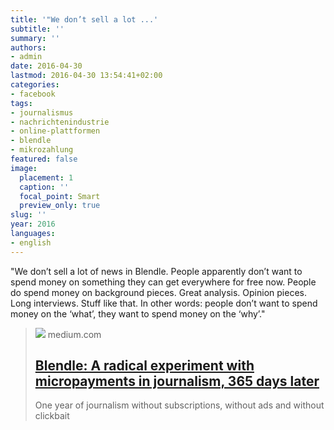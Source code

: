 ```yaml
---
title: '"We don’t sell a lot ...'
subtitle: ''
summary: ''
authors:
- admin
date: 2016-04-30
lastmod: 2016-04-30 13:54:41+02:00
categories:
- facebook
tags:
- journalismus
- nachrichtenindustrie
- online-plattformen
- blendle
- mikrozahlung
featured: false
image:
  placement: 1
  caption: ''
  focal_point: Smart
  preview_only: true
slug: ''
year: 2016
languages:
- english
---
```


"We don’t sell a lot of news in Blendle. People apparently don’t want to spend money on something they can get everywhere for free now. People do spend money on background pieces. Great analysis. Opinion pieces. Long interviews. Stuff like that. In other words: people don’t want to spend money on the ‘what’, they want to spend money on the ‘why’."
> [![](https://miro.medium.com/v2/resize:fit:1200/1*62JM_uL7uijql38HX9Y_2w.jpeg)](https://medium.com/on-blendle/blendle-a-radical-experiment-with-micropayments-in-journalism-365-days-later-f3b799022edc#.v7hymy86i)
> medium.com
> ## [Blendle: A radical experiment with micropayments in journalism, 365 days later](https://medium.com/on-blendle/blendle-a-radical-experiment-with-micropayments-in-journalism-365-days-later-f3b799022edc#.v7hymy86i)
>
>One year of journalism without subscriptions, without ads and without clickbait